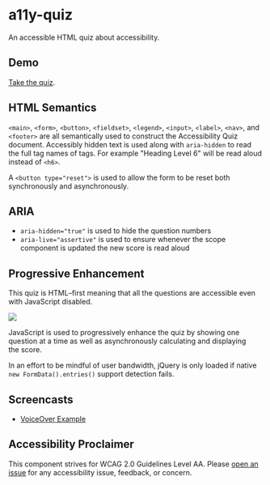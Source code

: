 # a11y-quiz
An accessible HTML quiz about accessibility.

## Demo
[Take the quiz](https://jpdevries.github.io/a11y-quiz/).

## HTML Semantics
`<main>`, `<form>`, `<button>`, `<fieldset>`, `<legend>`, `<input>`, `<label>`, `<nav>`, and `<footer>` are all semantically used to construct the Accessibility Quiz document. Accessibly hidden text is used along with `aria-hidden` to read the full tag names of tags. For example "Heading Level 6" will be read aloud instead of&nbsp;`<h6>`.

A `<button type="reset">` is used to allow the form to be reset both synchronously and&nbsp;asynchronously.

## ARIA
 - `aria-hidden="true"` is used to hide the question numbers
 - `aria-live="assertive"` is used to ensure whenever the scope component is updated the new score is read&nbsp;aloud

## Progressive Enhancement
This quiz is HTML&ndash;first meaning that all the questions are accessible even with JavaScript&nbsp;disabled.

![](http://j4p.us/3g3a2H3Q070m/Screen%20Shot%202016-07-04%20at%202.09.55%20PM.png)

JavaScript is used to progressively enhance the quiz by showing one question at a time as well as asynchronously calculating and displaying the&nbsp;score.

In an effort to be mindful of user bandwidth, jQuery is only loaded if native `new FormData().entries()` support detection&nbsp;fails.

## Screencasts
 - [VoiceOver Example](https://vimeo.com/173343351)

## Accessibility Proclaimer
This component strives for WCAG 2.0 Guidelines Level AA. Please [open an issue](https://github.com/jpdevries/a11y-quiz/issues/new) for any accessibility issue, feedback, or&nbsp;concern.
